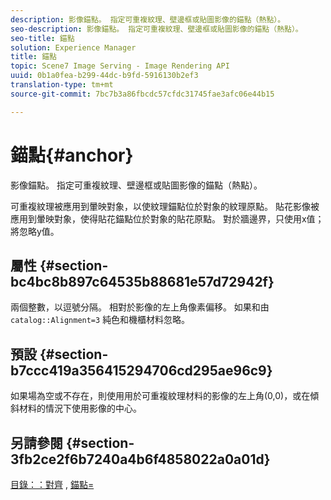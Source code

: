 ```yaml
---
description: 影像錨點。 指定可重複紋理、壁邊框或貼圖影像的錨點（熱點）。
seo-description: 影像錨點。 指定可重複紋理、壁邊框或貼圖影像的錨點（熱點）。
seo-title: 錨點
solution: Experience Manager
title: 錨點
topic: Scene7 Image Serving - Image Rendering API
uuid: 0b1a0fea-b299-44dc-b9fd-5916130b2ef3
translation-type: tm+mt
source-git-commit: 7bc7b3a86fbcdc57cfdc31745fae3afc06e44b15

---
```



# 錨點{#anchor}

影像錨點。 指定可重複紋理、壁邊框或貼圖影像的錨點（熱點）。

可重複紋理被應用到暈映對象，以使紋理錨點位於對象的紋理原點。 貼花影像被應用到暈映對象，使得貼花錨點位於對象的貼花原點。 對於牆邊界，只使用x值；將忽略y值。

## 屬性 {#section-bc4bc8b897c64535b88681e57d72942f}

兩個整數，以逗號分隔。 相對於影像的左上角像素偏移。 如果和由 `catalog::Alignment=3` 純色和機櫃材料忽略。

## 預設 {#section-b7ccc419a356415294706cd295ae96c9}

如果場為空或不存在，則使用用於可重複紋理材料的影像的左上角(0,0)，或在傾斜材料的情況下使用影像的中心。

## 另請參閱 {#section-3fb2ce2f6b7240a4b6f4858022a0a01d}

[目錄：：對齊](../../../../../ir-api/material-cat/image-rendering-api-ref/c-ir-material-catalog/c-ir-material-data-reference/r-ir-alignment.md#reference-e52152e8dc244d0aa13b40c615d0f399) , [錨點=](../../../../../ir-api/http-protocol/image-rendering-api-ref/c-ir-http-protocol-ref/c-ir-http-protocol-command-reference/r-ir-http-anchor.md#reference-d53923d785c9442997dc7f2199524c26)

